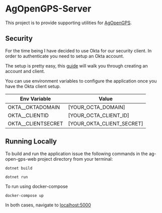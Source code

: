 # AgOpenGPS-Server
This project is to provide supporting utilities for [AgOpenGPS](https://github.com/farmerbriantee/AgOpenGPS).

## Security ##

For the time being I have decided to use Okta for our security client. In order to authenticate you need to setup an Okta account. 

The setup is pretty easy, this [guide](https://developer.okta.com/quickstart/#/okta-sign-in-page/dotnet/aspnetcore) will walk you through creating an account and client.

You can use environment variables to configure the application once you have the Okta client setup.


|Env Variable|Value  |
|--|--|
| OKTA__OKTADOMAIN| [YOUR_OCTA_DOMAIN]|
| OKTA__CLIENTID| [YOUR_OCTA_CLIENT_ID] |
| OKTA__CLIENTSECRET| [YOUR_OKTA_CLIENT_SECRET]|

## Running Locally ##

To build and run the application issue the following commands in the ag-open-gps-web project directory from your terminal:

    dotnet build

    dotnet run

To run using docker-compose

    docker-compose up

In both cases, navigate to [localhost:5000](http://localhost:5000)


    



